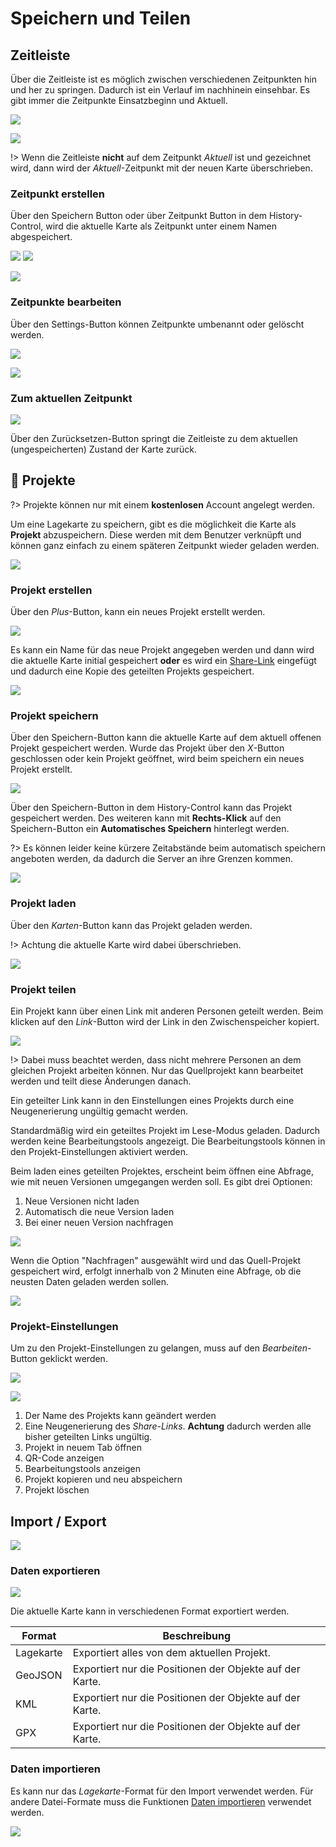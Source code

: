 # Speichern und Teilen

## Zeitleiste

Über die Zeitleiste ist es möglich zwischen verschiedenen Zeitpunkten hin und her zu springen. Dadurch ist ein Verlauf im nachhinein einsehbar.
Es gibt immer die Zeitpunkte Einsatzbeginn und Aktuell.

![](../assets/img/save-zeitleiste-container.png)

![](../assets/img/save-zeitleiste-demo.gif)

!> Wenn die Zeitleiste **nicht** auf dem Zeitpunkt *Aktuell* ist und gezeichnet wird, dann wird der *Aktuell*-Zeitpunkt mit der neuen Karte überschrieben.

### Zeitpunkt erstellen

Über den Speichern Button oder über Zeitpunkt Button in dem History-Control, wird die aktuelle Karte als Zeitpunkt unter einem Namen abgespeichert.

![](../assets/img/save-zeitleiste-save.png) ![](../assets/img/zeitpunkt-control.png)

![](../assets/img/save-zeitleiste-save-dialog.png)

### Zeitpunkte bearbeiten

Über den Settings-Button können Zeitpunkte umbenannt oder gelöscht werden.

![](../assets/img/settings-button.png)

![](../assets/img/save-zeitleiste-edit-dialog.png)

### Zum aktuellen Zeitpunkt 

![](../assets/img/zeitleiste-aktuell-btn.png)

Über den Zurücksetzen-Button springt die Zeitleiste zu dem aktuellen (ungespeicherten) Zustand der Karte zurück.


## 🔑 Projekte

?> Projekte können nur mit einem **kostenlosen** Account angelegt werden.

Um eine Lagekarte zu speichern, gibt es die möglichkeit die Karte als **Projekt** abzuspeichern.
Diese werden mit dem Benutzer verknüpft und können ganz einfach zu einem späteren Zeitpunkt wieder geladen werden.

![](../assets/img/save-projekte-container.png)

### Projekt erstellen

Über den *Plus*-Button, kann ein neues Projekt erstellt werden.

![](../assets/img/projekt-erstellen.png)

Es kann ein Name für das neue Projekt angegeben werden und dann wird die aktuelle Karte initial gespeichert **oder** es wird ein [Share-Link](#projekt-teilen) eingefügt und dadurch eine Kopie des geteilten Projekts gespeichert.

![](../assets/img/projekt-erstellen-dialog.png)

### Projekt speichern

Über den Speichern-Button kann die aktuelle Karte auf dem aktuell offenen Projekt gespeichert werden. Wurde das Projekt über den *X*-Button geschlossen oder kein Projekt geöffnet, wird beim speichern ein neues Projekt erstellt.

![](../assets/img/projekt-offen.png)

Über den Speichern-Button in dem History-Control kann das Projekt gespeichert werden. Des weiteren kann mit **Rechts-Klick** auf den Speichern-Button ein **Automatisches Speichern** hinterlegt werden.

?> Es können leider keine kürzere Zeitabstände beim automatisch speichern angeboten werden, da dadurch die Server an ihre Grenzen kommen.

![](../assets/img/projekt-speicher-auto-save.png)

### Projekt laden

Über den *Karten*-Button kann das Projekt geladen werden.

!> Achtung die aktuelle Karte wird dabei überschrieben.

![](../assets/img/projekt-laden.png)

### Projekt teilen

Ein Projekt kann über einen Link mit anderen Personen geteilt werden. Beim klicken auf den *Link*-Button wird der Link in den Zwischenspeicher kopiert.

![](../assets/img/projekt-teilen.png)

!> Dabei muss beachtet werden, dass nicht mehrere Personen an dem gleichen Projekt arbeiten können. Nur das Quellprojekt kann bearbeitet werden und teilt diese Änderungen danach.

Ein geteilter Link kann in den Einstellungen eines Projekts durch eine Neugenerierung ungültig gemacht werden.

Standardmäßig wird ein geteiltes Projekt im Lese-Modus geladen. Dadurch werden keine Bearbeitungstools angezeigt. Die Bearbeitungstools können in den Projekt-Einstellungen aktiviert werden.

Beim laden eines geteilten Projektes, erscheint beim öffnen eine Abfrage, wie mit neuen Versionen umgegangen werden soll.
Es gibt drei Optionen:

1. Neue Versionen nicht laden
2. Automatisch die neue Version laden
3. Bei einer neuen Version nachfragen

![](../assets/img/shared-map-load-options.png)

Wenn die Option "Nachfragen" ausgewählt wird und das Quell-Projekt gespeichert wird, erfolgt innerhalb von 2 Minuten eine Abfrage, ob die neusten Daten geladen werden sollen. 

![](../assets/img/shared-map-dialog.png)

### Projekt-Einstellungen

Um zu den Projekt-Einstellungen zu gelangen, muss auf den *Bearbeiten*-Button geklickt werden.

![](../assets/img/projekt-bearbeiten.png)

![](../assets/img/projekt-settings-dialog.png)

1. Der Name des Projekts kann geändert werden
2. Eine Neugenerierung des *Share-Links*. **Achtung** dadurch werden alle bisher geteilten Links ungültig.
3. Projekt in neuem Tab öffnen
4. QR-Code anzeigen
5. Bearbeitungstools anzeigen
6. Projekt kopieren und neu abspeichern
7. Projekt löschen


## Import / Export

![](../assets/img/export-import-container.png)

### Daten exportieren

![](../assets/img/export-dialog.png)

Die aktuelle Karte kann in verschiedenen Format exportiert werden.


| Format    | Beschreibung                                             |
|-----------|----------------------------------------------------------|
| Lagekarte | Exportiert alles von dem aktuellen Projekt.              |
| GeoJSON   | Exportiert nur die Positionen der Objekte auf der Karte. |
| KML       | Exportiert nur die Positionen der Objekte auf der Karte. |
| GPX       | Exportiert nur die Positionen der Objekte auf der Karte. |

### Daten importieren

Es kann nur das *Lagekarte*-Format für den Import verwendet werden. Für andere Datei-Formate muss die Funktionen [Daten importieren](sidebar/../funktionen.md#daten-importieren) verwendet werden.

![](../assets/img/import-dialog.png)